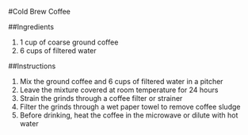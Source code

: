 #Cold Brew Coffee

##Ingredients
1. 1 cup of coarse ground coffee
2. 6 cups of filtered water

##Instructions
1. Mix the ground coffee and 6 cups of filtered water in a pitcher
2. Leave the mixture covered at room temperature for 24 hours
3. Strain the grinds through a coffee filter or strainer
4. Filter the grinds through a wet paper towel to remove coffee sludge
5. Before drinking, heat the coffee in the microwave or dilute with hot water
